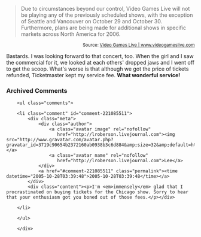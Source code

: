 <blockquote cite="http://videogameslive.com/index.php?story=20">Due to circumstances beyond our control, Video Games Live will not be playing any of the previously scheduled shows, with the exception of Seattle and Vancouver on October 29 and October 30. Furthermore, plans are being made for additional shows in specific markets across North America for 2006.</blockquote>
<small style="text-align:right; display:block">Source: <a href="http://videogameslive.com/index.php?story=20">Video Games Live | www.videogameslive.com</a></small>

Bastards.  I was looking forward to that concert, too.  When the girl and I saw the commercial for it, we looked at each others' dropped jaws and I went off to get the scoop.  What's worse is that although we got the price of tickets refunded, Ticketmaster kept my service fee.  **What wonderful service!**

<!-- tags: gaming concerts ticketmaster -->

<div id="comments" class="comments archived-comments">
            <h3>Archived Comments</h3>
            
        <ul class="comments">
            
        <li class="comment" id="comment-221085511">
            <div class="meta">
                <div class="author">
                    <a class="avatar image" rel="nofollow" 
                       href="http://lroberson.livejournal.com"><img src="http://www.gravatar.com/avatar.php?gravatar_id=3719c90654b2372160ab0938b3c6d884&amp;size=32&amp;default=http://mediacdn.disqus.com/1320279820/images/noavatar32.png"/></a>
                    <a class="avatar name" rel="nofollow" 
                       href="http://lroberson.livejournal.com">Lee</a>
                </div>
                <a href="#comment-221085511" class="permalink"><time datetime="2005-10-28T03:39:48">2005-10-28T03:39:48</time></a>
            </div>
            <div class="content"><p>I'm <em>immensely</em> glad that I procrastinated on buying tickets for the Chicago show. Sorry to hear that your enthusiasm got you boned out of those fees.</p></div>
            
        </li>
    
        </ul>
    
        </div>
    